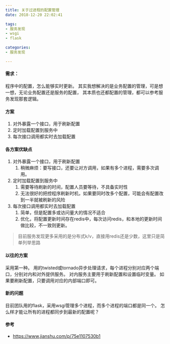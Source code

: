 ```yaml
---
title: 关于过进程的配置管理
date: 2018-12-20 22:02:41

tags:
- 服务发现
- wsgi
- flask

categories:
- 服务发现

---
```


#### 需求：
程序中的配置，怎么能够实时更新。
其实我想解决的是业务配置的管理，可是想一想，无论业务配置还是服务的配置，
其本质也还都配置的管理，都可以参考服务发现那套逻辑。

#### 方案
1. 对外暴露一个接口，用于刷新配置
2. 定时加载配置到服务中
3. 每次接口调用都实时去加载配置

#### 各方案优缺点
1. 对外暴露一个接口，用于刷新配置
    1. 稍微麻烦：要写接口，还要让对方调用，如果有多个进程，需要多次调用。
2. 定时加载配置到服务中 
    1. 需要等待刷新的时间，配置人员要等待，不具备实时性
    2. 无法很好的把控程序刷新时机，如果要同时改多个配置，可能会有配置改到一半就被刷新的风险
3. 每次接口调用都实时去加载配置
    1. 简单，但是配置多或访问量大的情况不适合
    2. 优化，将配置更新时间存在redis中，每次访问redis，和本地的更新时间做比较，不一致则更新。

> 目前服务发现更多采用的是分布式k/v，直接用redis还是少数，这里只是简单列举思路

#### 以往的方案
采用第一种。
用的twisted或tornado异步处理请求，每个进程分别对应两个端口，分别对内和对外提供服务。
对内服务主要用于刷新配置和设置临时变量。
如果要刷新配置，只要调用对应的内部端口即可。

#### 新的问题
目前团队用的flask，采用wsgi管理多个进程，而多个进程的端口都是同一个。
怎么样才能让所有的进程都同步到最新的配置呢？


#### 参考
- https://www.jianshu.com/p/75e1107530b1